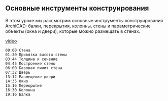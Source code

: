 ## Основные инструменты конструирования

В этом уроке мы рассмотрим основные инструменты конструирования ArchiCAD: балки, перекрытия, колонны, стены и параметрические объекты (окна и двери), которые можно размещать в стенах.

[video](https://player.softculture.cc/embed/online/IAB/IAB_19.31.08_L1-4_Design_Tools)

``` chapters
00:00 Стена
01:30 Привязка высоты стены
03:44 Толщина и сечение
04:45 Построение стены
06:00 Базовая линия стены
07:32 Дверь
13:12 Размещение двери
14:35 Окно
15:16 Перекрытие
16:30 Колонна
19:16 Балка
```
